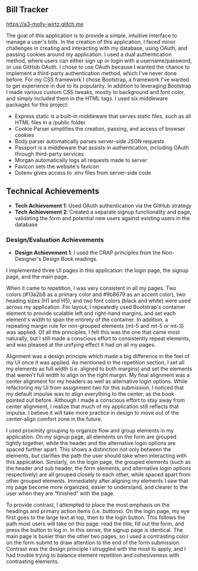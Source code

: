 ## Bill Tracker

https://a3-molly-wirtz.glitch.me

The goal of this application is to provide a simple, intuitive interface to manage a user's bills. In the creation of this application, I faced minor challenges in creating and interacting with my database, using OAuth, and passing cookies around my application. I used a dual authentication method, where users can either sign up or login with a username/password, or use GitHub OAuth. I chose to use OAuth because I wanted the chance to implement a third-party authentication method, which I've never done before. For my CSS framework I chose Bootstrap, a framework I've wanted to get experience in due to its popularity. In addition to leveraging Bootstrap I made various custom CSS tweaks, mostly to background and font color, and simply included them in the HTML tags. I used six middleware packages for this project: 
-	Express static is a built-in middleware that serves static files, such as all HTML files in a /public folder
-	Cookie Parser simplifies the creation, passing, and access of browser cookies 
-	Body parser automatically parses server-side JSON requests
-	Passport is a middleware that assists in authentication, including OAuth through third-party services
-	Morgan automatically logs all requests made to server
-	Favicon sets the website's favicon
-	Dotenv gives access to .env files from server-side code

## Technical Achievements
- **Tech Achievement 1**: Used OAuth authentication via the GitHub strategy
- **Tech Achievement 2**: Created a separate signup functionality and page, validating the form and potential new users against existing users in the database

### Design/Evaluation Achievements
- **Design Achievement 1**: I used the CRAP principles from the Non-Designer's Design Book readings. 

I implemented three UI pages in this application: the login page, the signup page, and the main page. 

When it came to repetition, I was very consistent in all my pages. Two colors (#13a2b8 as a primary color and #9b8679 as an accent color), two heading sizes (H1 and H5), and two font colors (black and white) were used across my application. For layout, I repeatedly used Bootstrap's container element to provide scalable left and right-hand margins, and set each element's width to span the entirety of the container. In addition, a repeating margin rule for non-grouped elements (mt-5 and mt-5 or mt-3) was applied. Of all the principles, I felt this was the one that came most naturally, but I still made a conscious effort to consistently repeat elements, and was pleased at the unifying effect it had on all my pages. 

Alignment was a design principle which made a big difference in the feel of my UI once it was applied. As mentioned in the repetition section, I set all my elements as full width (i.e. aligned to both margins) and set the elements that weren't full width to align on the right margin. My final alignment was a center alignment for my headers as well as alternative login options. While refactoring my UI from assignment two for this submission, I noticed that my default impulse was to align everything to the center, as the book pointed out before. Although I made a conscious effort to stay away from center alignment, I realize that much of my application still reflects that impulse. I believe it will take more practice in design to move out of the center-align comfort zone in the future. 

I used proximity grouping to organize flow and group elements in my application. On my signup page, all elements on the form are grouped tightly together, while the header and the alternative login options are spaced further apart. This shows a distinction not only between the elements, but clarifies the path the user should take when interacting with this application. Similarly, on the login page, the grouped elements (such as the header and sub header, the form elements, and alternative login options respectively) are all grouped closely to each other, while spaced apart from other grouped elements. Immediately after aligning my elements I saw that my page become more organized, easier to understand, and clearer to the user when they are “finished” with the page.

To provide contrast, I attempted to place the most emphasis on the headings and primary action items (i.e. buttons). On the login page, my eye first goes to the large text at top, then to the login button. This follows the path most users will take on this page: read the title, fill out the form, and press the button to log in. In this sense, the signup page is identical. The main page is busier than the other two pages, so I used a contrasting color on the form submit to draw attention to the end of the form submission. Contrast was the design principle I struggled with the most to apply, and I had trouble trying to balance element repetition and cohesiveness with contrasting elements. 

